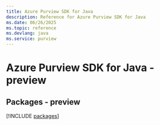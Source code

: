 ```yaml
---
title: Azure Purview SDK for Java
description: Reference for Azure Purview SDK for Java
ms.date: 06/26/2025
ms.topic: reference
ms.devlang: java
ms.service: purview
---
```

# Azure Purview SDK for Java - preview
## Packages - preview
[!INCLUDE [packages](purview-index.md)]